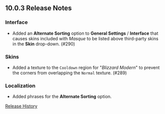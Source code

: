 ## 10.0.3 Release Notes

### Interface

- Added an **Alternate Sorting** option to **General Settings** / **Interface** that causes skins included with _Masque_ to be listed above third-party skins in the **Skin** drop-down. (#290)

### Skins

- Added a texture to the `Cooldown` region for "_Blizzard Modern_" to prevent the corners from overlapping the `Normal` texture. (#289)

### Localization

- Added phrases for the **Alternate Sorting** option.

[Release History](https://github.com/SFX-WoW/Masque/wiki/History)
